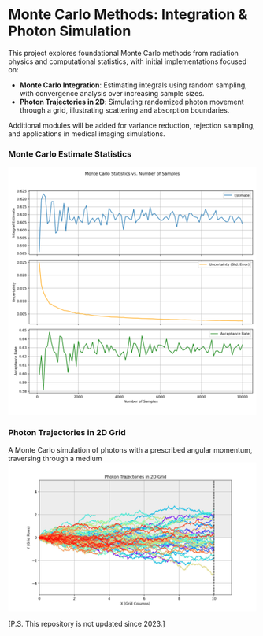 # Monte Carlo Methods: Integration & Photon Simulation

This project explores foundational Monte Carlo methods from radiation physics and computational statistics, with initial implementations focused on:

- **Monte Carlo Integration**: Estimating integrals using random sampling, with convergence analysis over increasing sample sizes.
- **Photon Trajectories in 2D**: Simulating randomized photon movement through a grid, illustrating scattering and absorption boundaries.

Additional modules will be added for variance reduction, rejection sampling, and applications in medical imaging simulations.

### Monte Carlo Estimate Statistics
![Monte Carlo Statistics](./fig/mc_statistics_vs_samples.png)

### Photon Trajectories in 2D Grid
A Monte Carlo simulation of photons with a prescribed angular momentum, traversing through a medium
![Photon Trajectories](./fig/photon_trajectories.jpg)

[P.S. This repository is not updated since 2023.]